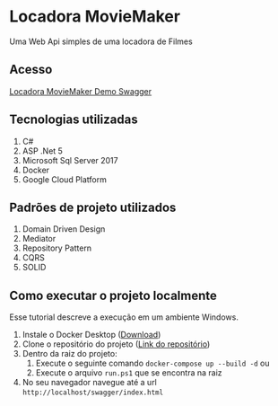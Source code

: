 # Locadora MovieMaker

Uma Web Api simples de uma locadora de Filmes


## Acesso

[Locadora MovieMaker Demo Swagger](http://34.74.196.197/swagger/index.html)

## Tecnologias utilizadas

 1. C#
 2. ASP .Net 5
 4. Microsoft Sql Server 2017
 5. Docker
 6. Google Cloud Platform

## Padrões de projeto utilizados

 1. Domain Driven Design
 2. Mediator
 3. Repository Pattern
 4. CQRS
 5. SOLID

## Como executar o projeto localmente

Esse tutorial descreve a execução em um ambiente Windows.

 1. Instale o Docker Desktop ([Download](https://www.docker.com/products/docker-desktop)) 
 2. Clone o repositório do projeto ([Link do repositório](https://github.com/caueSantos/Locadora-MovieMaker))
 3. Dentro da raiz do projeto:
     1. Execute o seguinte comando ``docker-compose up --build -d``  ou
     2. Execute o arquivo ``run.ps1`` que se encontra na raiz
 4. No seu navegador navegue até a url ``http://localhost/swagger/index.html``
